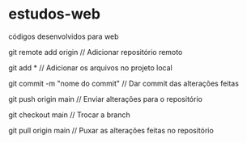 # estudos-web
códigos desenvolvidos para web

git remote add origin <nameRepository> // Adicionar repositório remoto

git add * // Adicionar os arquivos no projeto local

git commit -m "nome do commit" // Dar commit das alterações feitas

git push origin main // Enviar alterações para o repositório

git checkout main // Trocar a branch

git pull origin main // Puxar as alterações feitas no repositório
